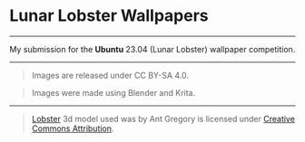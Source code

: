 # Lunar Lobster Wallpapers

---

My submission for the **Ubuntu** 23.04 (Lunar Lobster) wallpaper competition.

---

>Images are released under CC BY-SA 4.0.

>Images were made using Blender and Krita.

---

>[Lobster](https://skfb.ly/on6RX) 3d model used was by Ant Gregory is licensed under [Creative Commons Attribution](http://creativecommons.org/licenses/by/4.0/).  
